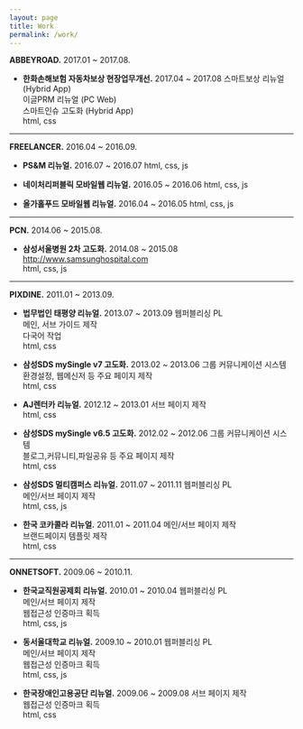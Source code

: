 ```yaml
---
layout: page
title: Work
permalink: /work/
---
```



**ABBEYROAD.** 2017.01 ~ 2017.08.

- **한화손해보험 자동차보상 현장업무개선.** 2017.04 ~ 2017.08
스마트보상 리뉴얼 (Hybrid App)<br>
이글PRM 리뉴얼 (PC Web)<br>
스마트인슈 고도화 (Hybrid App)<br>
html, css<br>


- - -


**FREELANCER.** 2016.04 ~ 2016.09.

- **PS&M 리뉴얼.** 2016.07 ~ 2016.07
html, css, js<br>

- **네이처리퍼블릭 모바일웹 리뉴얼.** 2016.05 ~ 2016.06
html, css, js<br>

- **올가홀푸드 모바일웹 리뉴얼.** 2016.04 ~ 2016.05
html, css, js<br>


- - -


**PCN.** 2014.06 ~ 2015.08.

- **삼성서울병원 2차 고도화.** 2014.08  ~ 2015.08
<http://www.samsunghospital.com><br>
html, css, js<br>


- - -


**PIXDINE.** 2011.01 ~ 2013.09.

- **법무법인 태평양 리뉴얼.** 2013.07 ~ 2013.09
웹퍼블리싱 PL<br>
메인, 서브 가이드 제작<br>
다국어 작업<br>
html, css<br>

- **삼성SDS mySingle v7 고도화.** 2013.02 ~ 2013.06
그룹 커뮤니케이션 시스템<br>
환경설정, 웹메신저 등 주요 페이지 제작<br>
html, css<br>

- **AJ렌터카 리뉴얼.** 2012.12 ~ 2013.01
서브 페이지 제작<br>
html, css<br>

- **삼성SDS mySingle v6.5 고도화.** 2012.02 ~ 2012.06
그룹 커뮤니케이션 시스템<br>
블로그,커뮤니티,파일공유 등 주요 페이지 제작<br>
html, css<br>

- **삼성SDS 멀티캠퍼스 리뉴얼.** 2011.07 ~ 2011.11
웹퍼블리싱 PL<br>
메인/서브 페이지 제작<br>
html, css, js<br>

- **한국 코카콜라 리뉴얼.** 2011.01 ~ 2011.04
메인/서브 페이지 제작<br>
브랜드페이지 템플릿 제작<br>
html, css<br>


- - -


**ONNETSOFT.** 2009.06 ~ 2010.11.

- **한국교직원공제회 리뉴얼.** 2010.01 ~ 2010.04
웹퍼블리싱 PL<br>
메인/서브 페이지 제작<br>
웹접근성 인증마크 획득<br>
html, css, js<br>

- **동서울대학교 리뉴얼.** 2009.10 ~ 2010.01
웹퍼블리싱 PL<br>
메인/서브 페이지 제작<br>
웹접근성 인증마크 획득<br>
html, css, js<br>

- **한국장애인고용공단 리뉴얼.** 2009.06 ~ 2009.08
서브 페이지 제작<br>
웹접근성 인증마크 획득<br>
html, css<br>
